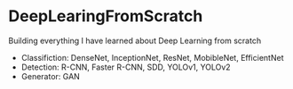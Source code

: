 # DeepLearingFromScratch
Building everything I have learned about Deep Learning from scratch
* Classifiction: DenseNet, InceptionNet, ResNet, MobibleNet, EfficientNet
* Detection: R-CNN, Faster R-CNN, SDD, YOLOv1, YOLOv2
* Generator: GAN
